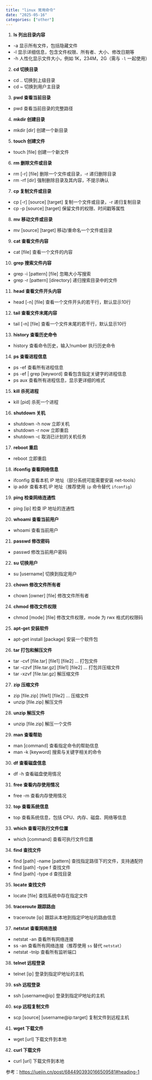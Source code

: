 ```yaml
---
title: "linux 常用命令"
date: "2025-05-16"
categories: ["other"]
---
```


1. **ls 列出目录内容**
* -a 显示所有文件，包括隐藏文件
* -l 显示详细信息，包含文件权限、所有者、大小、修改日期等
* -h 人性化显示文件大小，例如 1K，234M，2G（需与 `-l` 一起使用）

2. **cd 切换目录**
* cd .. 切换到上级目录
* cd ~ 切换到用户主目录

3. **pwd 查看当前目录**
* pwd 查看当前目录的完整路径

4. **mkdir 创建目录**
* mkdir [dir] 创建一个新目录

5. **touch 创建文件**
* touch [file] 创建一个新文件

6. **rm 删除文件或目录**
* rm [-r] [file] 删除一个文件或目录，-r 递归删除目录
* rm -rf [dir] 强制删除目录及其内容，不提示确认

7. **cp 复制文件或目录**
* cp [-r] [source] [target] 复制一个文件或目录，-r 递归复制目录
* cp -p [source] [target] 保留文件的权限、时间戳等属性

8. **mv 移动文件或目录**    
* mv [source] [target] 移动/重命名一个文件或目录

9. **cat 查看文件内容**
* cat [file] 查看一个文件的内容

10. **grep 搜索文件内容**
* grep -i [pattern] [file] 忽略大小写搜索
* grep -r [pattern] [directory] 递归搜索目录中的文件

11. **head 查看文件开头内容**
* head [-n] [file] 查看一个文件开头的若干行，默认显示10行

12. **tail 查看文件末尾内容**
* tail [-n] [file] 查看一个文件末尾的若干行，默认显示10行

13. **history 查看历史命令** 
* history 查看命令历史，输入!number 执行历史命令

14. **ps 查看进程信息**
* ps -ef 查看所有进程信息
* ps -ef | grep [keyword] 查看包含指定关键字的进程信息
* ps aux 查看所有进程信息，显示更详细的格式

15. **kill 杀死进程**
* kill [pid] 杀死一个进程

16. **shutdown 关机**
* shutdown -h now 立即关机
* shutdown -r now 立即重启
* shutdown -c 取消已计划的关机任务

17. **reboot 重启**
* reboot 立即重启

18. **ifconfig 查看网络信息**
* ifconfig 查看本机 IP 地址（部分系统可能需要安装 net-tools）
* ip addr 查看本机 IP 地址（推荐使用 `ip` 命令替代 `ifconfig`）

19. **ping 检查网络连通性**
* ping [ip] 检查 IP 地址的连通性

20. **whoami 查看当前用户**
* whoami 查看当前用户

21. **passwd 修改密码**
* passwd 修改当前用户密码

22. **su 切换用户**
* su [username] 切换到指定用户

23. **chown 修改文件所有者**
* chown [owner] [file] 修改文件所有者

24. **chmod 修改文件权限**
* chmod [mode] [file] 修改文件权限，mode 为 rwx 格式的权限码

25. **apt-get 安装软件**
* apt-get install [package] 安装一个软件包

26. **tar 打包和解压文件**
* tar -cvf [file.tar] [file1] [file2] ... 打包文件
* tar -czvf [file.tar.gz] [file1] [file2] ... 打包并压缩文件
* tar -xzvf [file.tar.gz] 解压缩文件

27. **zip 压缩文件**
* zip [file.zip] [file1] [file2] ... 压缩文件
* unzip [file.zip] 解压文件

28. **unzip 解压文件**
* unzip [file.zip] 解压一个文件

29. **man 查看帮助**
* man [command] 查看指定命令的帮助信息
* man -k [keyword] 搜索与关键字相关的命令

30. **df 查看磁盘信息**
* df -h 查看磁盘使用情况

31. **free 查看内存使用情况**
* free -m 查看内存使用情况

32. **top 查看系统信息**
* top 查看系统信息，包括 CPU、内存、磁盘、网络等信息

33. **which 查看可执行文件位置**
* which [command] 查看可执行文件位置

34. **find 查找文件**
* find [path] -name [pattern] 查找指定路径下的文件，支持通配符
* find [path] -type f 查找文件
* find [path] -type d 查找目录

35. **locate 查找文件**
* locate [file] 查找系统中存在指定文件

36. **traceroute 跟踪路由**
* traceroute [ip] 跟踪从本地到指定IP地址的路由信息

37. **netstat 查看网络连接**
* netstat -an 查看所有网络连接
* ss -an 查看所有网络连接（推荐使用 `ss` 替代 `netstat`）
* netstat -tnlp 查看所有监听端口

38. **telnet 远程登录**
* telnet [ip] 登录到指定IP地址的主机

39. **ssh 远程登录**
* ssh [username@ip] 登录到指定IP地址的主机

40. **scp 远程复制文件**
* scp [source] [username@ip:target] 复制文件到远程主机

41. **wget 下载文件**
* wget [url] 下载文件到本地

42. **curl 下载文件**
* curl [url] 下载文件到本地

参考：<https://juejin.cn/post/6844903930166509581#heading-1>